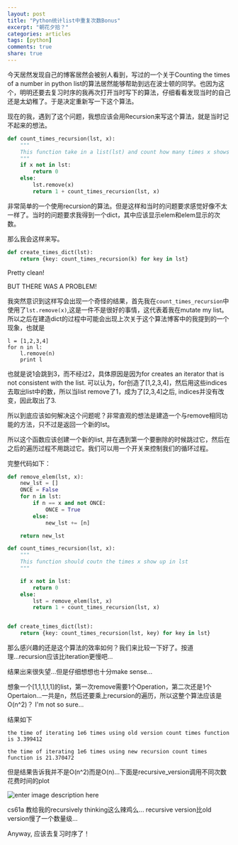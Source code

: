 ```yaml
---
layout: post
title: "Python统计list中重复次数Bonus"
excerpt: "朝花夕拾？"
categories: articles
tags: [python]
comments: true
share: true
---
```


今天居然发现自己的博客居然会被别人看到，写过的一个关于Counting the times of a number in python list的算法居然能够帮助到远在波士顿的同学。也因为这个，明明还要去复习时序的我再次打开当时写下的算法，仔细看看发现当时的自己还是太幼稚了。于是决定重新写一下这个算法。

现在的我，遇到了这个问题，我想应该会用Recursion来写这个算法，就是当时记不起来的想法。

```python
def count_times_recursion(lst, x):
	"""
	This function take in a list(lst) and count how many times x shows up in this lst.
	"""
	if x not in lst:
		return 0
	else:
		lst.remove(x)
		return 1 + count_times_recursion(lst, x)
```

非常简单的一个使用recursion的算法。但是这样和当时的问题要求感觉好像不太一样了。当时的问题要求我得到一个dict，其中应该显示elem和elem显示的次数。

那么我会这样来写。

```python
def create_times_dict(lst):
	return {key: count_times_recursion(k) for key in lst}
```

Pretty clean! 

BUT THERE WAS A PROBLEM!

我突然意识到这样写会出现一个奇怪的结果，首先我在```count_times_recursion```中使用了```lst.remove(x)```,这是一件不是很好的事情，这代表着我在mutate my list。所以之后在建造dict的过程中可能会出现上次关于这个算法博客中的我提到的一个现象，也就是

```
l = [1,2,3,4]
for n in l:
    l.remove(n)
    print l
```

也就是说1会跳到3，而不经过2，具体原因是因为for creates an iterator that is not consistent with the list. 可以认为，for创造了[1,2,3,4]，然后用这些indices去取出list中的数，所以当list remove了1，成为了[2,3,4]之后, indices并没有改变，因此取出了3.

所以到底应该如何解决这个问题呢？非常直观的想法是建造一个与remove相同功能的方法，只不过是返回一个新的lst。

所以这个函数应该创建一个新的list, 并在遇到第一个要删除的时候跳过它，然后在之后的遍历过程不用跳过它。我们可以用一个开关来控制我们的循环过程。

完整代码如下：

```python
def remove_elem(lst, x):
	new_lst = []
	ONCE = False
	for n in lst:
		if n == x and not ONCE:
			ONCE = True
		else:
			new_lst += [n]

	return new_lst

def count_times_recursion(lst, x):
	"""
	This function should coutn the times x show up in lst
	"""

	if x not in lst:
		return 0
	else:
		lst = remove_elem(lst, x)
		return 1 + count_times_recursion(lst, x)


def create_times_dict(lst):
	return {key: count_times_recursion(lst, key) for key in lst}
```

那么感兴趣的还是这个算法的效率如何？我们来比较一下好了。按道理...recursion应该比iteration更慢吧...

结果出来很失望...但是仔细想想也十分make sense... 

想象一个[1,1,1,1,1]的list，第一次remove需要1个Operation，第二次还是1个Opertaion...一共是n，然后还要乘上recursion的遍历，所以这整个算法应该是O(n^2)？ I'm not so sure...

结果如下

```
the time of iterating 1e6 times using old version count times function is 3.399412

the time of iterating 1e6 times using new recursion count times function is 21.370472
```

但是结果告诉我并不是O(n^2)而是O(n)...下面是recursive_version调用不同次数花费时间的plot

![enter image description here](http://screenshot.net/owowdsw.jpg)

cs61a 教给我的recursively thinking这么辣鸡么... recursive version比old version慢了一个数量级...

Anyway, 应该去复习时序了！
